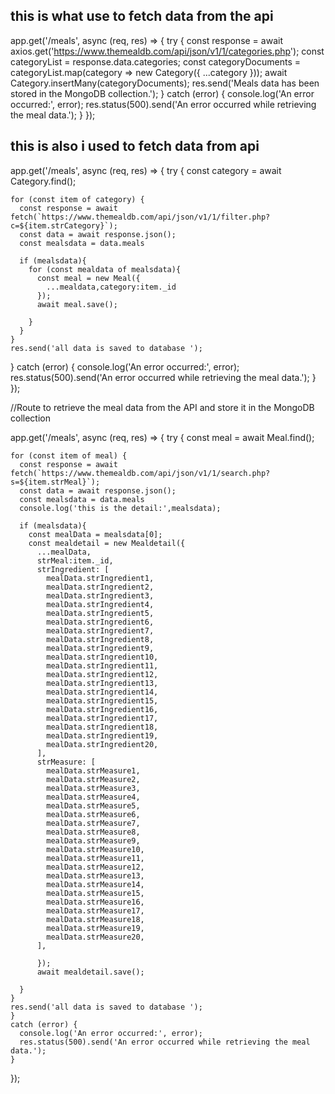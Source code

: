 ## this is what use to fetch data from the api 
app.get('/meals', async (req, res) => {
  try {
    const response = await axios.get('https://www.themealdb.com/api/json/v1/1/categories.php');
    const categoryList = response.data.categories;
    const categoryDocuments = categoryList.map(category => new Category({ ...category }));
    await Category.insertMany(categoryDocuments);
    res.send('Meals data has been stored in the MongoDB collection.');
  } catch (error) {
    console.log('An error occurred:', error);
    res.status(500).send('An error occurred while retrieving the meal data.');
  }
});

## this is also i used to fetch data from api 
app.get('/meals', async (req, res) => {
  try {
    const category = await Category.find();

    for (const item of category) {
      const response = await fetch(`https://www.themealdb.com/api/json/v1/1/filter.php?c=${item.strCategory}`);
      const data = await response.json();
      const mealsdata = data.meals

      if (mealsdata){
        for (const mealdata of mealsdata){
          const meal = new Meal({
            ...mealdata,category:item._id
          });
          await meal.save();

        }
      }
    }
    res.send('all data is saved to database ');
  } catch (error) {
    console.log('An error occurred:', error);
    res.status(500).send('An error occurred while retrieving the meal data.');
  }
});

//Route to retrieve the meal data from the API and store it in the MongoDB collection

app.get('/meals', async (req, res) => {
  try {
    const meal = await Meal.find();

    for (const item of meal) {
      const response = await fetch(`https://www.themealdb.com/api/json/v1/1/search.php?s=${item.strMeal}`);
      const data = await response.json();
      const mealsdata = data.meals
      console.log('this is the detail:',mealsdata);

      if (mealsdata){
        const mealData = mealsdata[0]; 
        const mealdetail = new Mealdetail({
          ...mealData,
          strMeal:item._id,
          strIngredient: [
            mealData.strIngredient1,
            mealData.strIngredient2,
            mealData.strIngredient3,
            mealData.strIngredient4,
            mealData.strIngredient5,
            mealData.strIngredient6,
            mealData.strIngredient7,
            mealData.strIngredient8,
            mealData.strIngredient9,
            mealData.strIngredient10,
            mealData.strIngredient11,
            mealData.strIngredient12,
            mealData.strIngredient13,
            mealData.strIngredient14,
            mealData.strIngredient15,
            mealData.strIngredient16,
            mealData.strIngredient17,
            mealData.strIngredient18,
            mealData.strIngredient19,
            mealData.strIngredient20,
          ],
          strMeasure: [
            mealData.strMeasure1,
            mealData.strMeasure2,
            mealData.strMeasure3,
            mealData.strMeasure4,
            mealData.strMeasure5,
            mealData.strMeasure6,
            mealData.strMeasure7,
            mealData.strMeasure8,
            mealData.strMeasure9,
            mealData.strMeasure10,
            mealData.strMeasure11,
            mealData.strMeasure12,
            mealData.strMeasure13,
            mealData.strMeasure14,
            mealData.strMeasure15,
            mealData.strMeasure16,
            mealData.strMeasure17,
            mealData.strMeasure18,
            mealData.strMeasure19,
            mealData.strMeasure20,
          ],

          });
          await mealdetail.save();

      }
    }
    res.send('all data is saved to database ');
    } 
    catch (error) {
      console.log('An error occurred:', error);
      res.status(500).send('An error occurred while retrieving the meal data.');
    }
});